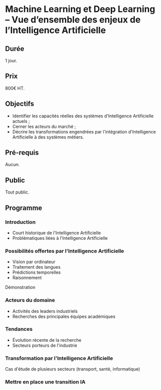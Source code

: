 # Machine Learning et Deep Learning – Vue d’ensemble des enjeux de l’Intelligence Artificielle

## Durée

1 jour.

## Prix

800€ HT.

## Objectifs

- Identifier les capacités réelles des systèmes d'Intelligence Artificielle actuels ;
- Cerner les acteurs du marché ;
- Décrire les transformations engendrées par l'intégration d'Intelligence Artificielle à des systèmes métiers.

## Pré-requis

Aucun.

## Public

Tout public.

## Programme

### Introduction

- Court historique de l'Intelligence Artificielle
- Problématiques liées à l'Intelligence Artificielle

### Possibilités offertes par l'Intelligence Artificielle

- Vision par ordinateur
- Traitement des langues
- Prédictions temporelles
- Raisonnement

Démonstration

### Acteurs du domaine

- Activités des leaders industriels
- Recherches des principales équipes académiques

### Tendances

- Évolution récente de la recherche
- Secteurs porteurs de l'industrie

### Transformation par l'Intelligence Artificielle

Cas d'étude de plusieurs secteurs (transport, santé, informatique)

### Mettre en place une transition IA
